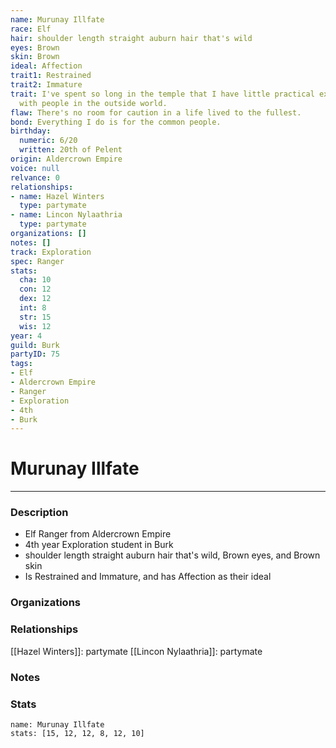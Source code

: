 ```yaml
---
name: Murunay Illfate
race: Elf
hair: shoulder length straight auburn hair that's wild
eyes: Brown
skin: Brown
ideal: Affection
trait1: Restrained
trait2: Immature
trait: I've spent so long in the temple that I have little practical experience dealing
  with people in the outside world.
flaw: There's no room for caution in a life lived to the fullest.
bond: Everything I do is for the common people.
birthday:
  numeric: 6/20
  written: 20th of Pelent
origin: Aldercrown Empire
voice: null
relvance: 0
relationships:
- name: Hazel Winters
  type: partymate
- name: Lincon Nylaathria
  type: partymate
organizations: []
notes: []
track: Exploration
spec: Ranger
stats:
  cha: 10
  con: 12
  dex: 12
  int: 8
  str: 15
  wis: 12
year: 4
guild: Burk
partyID: 75
tags:
- Elf
- Aldercrown Empire
- Ranger
- Exploration
- 4th
- Burk
---
```

# Murunay Illfate
---
### Description
- Elf Ranger from Aldercrown Empire
- 4th year Exploration student in Burk
- shoulder length straight auburn hair that's wild, Brown eyes, and Brown skin
- Is Restrained and Immature, and has Affection as their ideal

### Organizations

### Relationships
[[Hazel Winters]]: partymate
[[Lincon Nylaathria]]: partymate

### Notes

### Stats
```statblock
name: Murunay Illfate
stats: [15, 12, 12, 8, 12, 10]
```